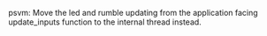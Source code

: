 psvm: Move the led and rumble updating from the application facing update_inputs
function to the internal thread instead.
